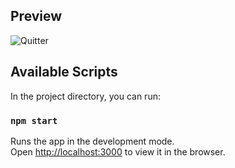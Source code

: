## Preview 

![Quitter](https://github.com/xQ-zie/Quitter/raw/main/Quitter_Preview.jpg "Preview")

## Available Scripts

In the project directory, you can run:

### `npm start`

Runs the app in the development mode.<br>
Open [http://localhost:3000](http://localhost:3000) to view it in the browser.
